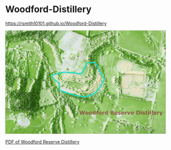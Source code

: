 # Woodford-Distillery
https://rsmith10101.github.io/Woodford-Distillery

![Map of Woodford Reserve Distillery](Woodford-map.jpg)

[PDF of Woodford Reserve Distillery](Woodford-map.pdf)
